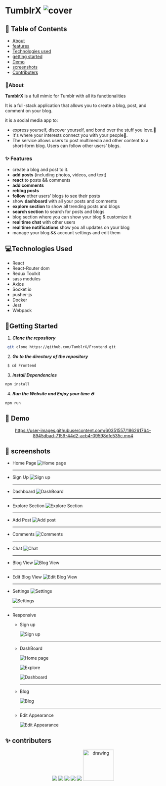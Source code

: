 # TumblrX ![cover](./public/favicon.ico)


## 📝 Table of Contents

- [About](#about)
- [features](#features)
- [Technologies used](#build)
- [getting started](#start)
- [Demo](#demo)
- [screenshots](#screenshots)
- [Contributers](#contributers)

### 🚩About<a name = "about"></a>

**TumblrX** is a full mimic for Tumblr with all its functionalities

It is a full-stack application that allows you to create a blog, post, and comment on your blog.

it is a social media app to:

- express yourself, discover yourself, and bond over the stuff you love.💖
- It's where your interests connect you with your people🤝.
- The service allows users to post multimedia and other content to a short-form blog. Users can follow other users' blogs.

### ✨ Features <a name = "features"></a>

- create a blog and post to it.
- **add posts** (including photos, videos, and text)
- **react** to posts && comments
- **add comments**
- **reblog posts**
- **follow** other users' blogs to see their posts
- show **dashboard** with all your posts and comments
- **explore section** to show all trending posts and blogs
- **search section** to search for posts and blogs
- blog section where you can show your blog & customize it
- **real time chat** with other users
- **real time notifications** show you all updates on your blog
- manage your blog && account settings and edit them

## 💻Technologies Used<a name = "build"></a>

- React
- React-Router dom
- Redux Toolkit
- sass modules
- Axios
- Socket io
- pusher-js
- Docker
- Jest
- Webpack

## 🏁Getting Started <a name = "start"></a>

1. **_Clone the repository_**

```bash
 git clone https://github.com/TumblrX/Frontend.git
```

2. **_Go to the directory of the repository_**

```bash
 $ cd Frontend
```

3. **_install Dependencies_**

```bash
npm install
```

4. **_Run the Website and Enjoy your time 🔥_**

```bash
npm run
```

## 🎥 Demo<a name = "demo"></a>

<div name = "demo" align="center" width=1189>




https://user-images.githubusercontent.com/60351557/186261764-8945dbad-7159-44d2-acb4-09598dfe535c.mp4



</div>

## 🎥 screenshots<a name = "screenshots"></a>

- Home Page
  ![Home page](./screenshots/01.png)

  <hr />

- Sign Up
  ![Sign up](./screenshots/02.png)

  <hr />

- Dashboard
  ![DashBoard](./screenshots/03.png)

    <hr />

- Explore Section
  ![Explore Section](./screenshots/05.png)

    <hr />

- Add Post
  ![Add post](./screenshots/005.png)

    <hr />

- Comments
  ![Comments](./screenshots/06.png)

    <hr />

- Chat
  ![Chat](./screenshots/chat.jpeg)

    <hr />

- Blog View
  ![Blog View](./screenshots/08.png)

    <hr />

- Edit Blog View
  ![Edit Blog View](./screenshots/07.png)

    <hr />

- Settings
  ![Settings](./screenshots/09.png)

  ![Settings](./screenshots/10.png)
  
  <hr />

- Responsive

  - Sign up
  
    ![Sign up](./screenshots/11.png)

      <hr />

  - DashBoard
  
    ![Home page](./screenshots/12.png)


    ![Explore](./screenshots/13.png)


    ![Dashboard](./screenshots/14.png)

      <hr />
      
  - Blog
  
    ![Blog](./screenshots/16.png)

      <hr />

  - Edit Appearance
  
    ![Edit Appearance](./screenshots/15.png)



## ✨ contributers<a name = "contributers"></a>


<div align="center" width=1189> 

[![](https://github.com/omar214.png?size=100)](https://github.com/omar214)
[![](https://github.com/Taher-Mohamed-Ahmed-Saad.png?size=100)](https://github.com/Taher-Mohamed-Ahmed-Saad)
[![](https://github.com/YousefElshabrawy.png?size=100)](https://github.com/YousefElshabrawy)
[![](https://github.com/Ahmedmma72.png?size=100)](https://github.com/Ahmedmma72)
[![](https://github.com/AhmedNossir.png?size=100)](https://github.com/AhmedNossir)
<img src="https://github.com/Thebrownboy.png" alt="drawing" width="100"/>
</div>

<!--  ## file structure<a name = "file structure"></a> -->
